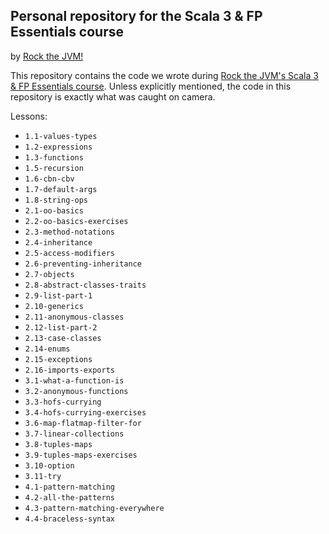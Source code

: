 
## Personal repository for the Scala 3 & FP Essentials course

by [Rock the JVM!](rockthejvm.com)

This repository contains the code we wrote during  [Rock the JVM's Scala 3 & FP Essentials course](https://rockthejvm.com/course/scala). Unless explicitly mentioned, the code in this repository is exactly what was caught on camera.

Lessons:

* `1.1-values-types`
* `1.2-expressions`
* `1.3-functions`
* `1.5-recursion`
* `1.6-cbn-cbv`
* `1.7-default-args`
* `1.8-string-ops`
* `2.1-oo-basics`
* `2.2-oo-basics-exercises`
* `2.3-method-notations`
* `2.4-inheritance`
* `2.5-access-modifiers`
* `2.6-preventing-inheritance`
* `2.7-objects`
* `2.8-abstract-classes-traits`
* `2.9-list-part-1`
* `2.10-generics`
* `2.11-anonymous-classes`
* `2.12-list-part-2`
* `2.13-case-classes`
* `2.14-enums`
* `2.15-exceptions`
* `2.16-imports-exports`
* `3.1-what-a-function-is`
* `3.2-anonymous-functions`
* `3.3-hofs-currying`
* `3.4-hofs-currying-exercises`
* `3.6-map-flatmap-filter-for`
* `3.7-linear-collections`
* `3.8-tuples-maps`
* `3.9-tuples-maps-exercises`
* `3.10-option`
* `3.11-try`
* `4.1-pattern-matching`
* `4.2-all-the-patterns`
* `4.3-pattern-matching-everywhere`
* `4.4-braceless-syntax`

